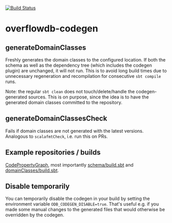 [![Build Status](https://github.com/ShiftleftSecurity/overflowdb-codegen/workflows/release/badge.svg)](https://github.com/ShiftleftSecurity/overflowdb-codegen/actions?query=workflow%3Arelease)

# overflowdb-codegen

## generateDomainClasses
Freshly generates the domain classes to the configured location. If both the schema as well as the dependency tree (which includes the codegen plugin) are unchanged, it will not run. This is to avoid long build times due to unnecessary regeneration and recompilation for consecutive `sbt compile` runs. 

Note: the regular `sbt clean` does not touch/delete/handle the codegen-generated sources. This is on purpose, since the idea is to have the generated domain classes committed to the repository. 

## generateDomainClassesCheck
Fails if domain classes are not generated with the latest versions. Analogous to `scalafmtCheck`, i.e. run this on PRs.

## Example repositories / builds
[CodePropertyGraph](https://github.com/ShiftLeftSecurity/codepropertygraph), most importantly [schema/build.sbt](https://github.com/ShiftLeftSecurity/codepropertygraph/blob/master/schema/build.sbt) and [domainClasses/build.sbt](https://github.com/ShiftLeftSecurity/codepropertygraph/blob/master/domainClasses/build.sbt). 

## Disable temporarily
You can temporarily disable the codegen in your build by setting the environment variable `ODB_CODEGEN_DISABLE=true`. That's useful e.g. if you made some manual changes to the generated files that would otherwise be overridden by the codegen. 
